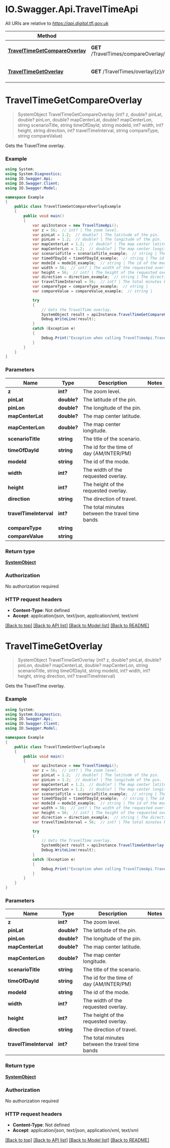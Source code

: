 # IO.Swagger.Api.TravelTimeApi

All URIs are relative to *https://api.digital.tfl.gov.uk*

Method | HTTP request | Description
------------- | ------------- | -------------
[**TravelTimeGetCompareOverlay**](TravelTimeApi.md#traveltimegetcompareoverlay) | **GET** /TravelTimes/compareOverlay/{z}/mapcenter/{mapCenterLat}/{mapCenterLon}/pinlocation/{pinLat}/{pinLon}/dimensions/{width}/{height} | Gets the TravelTime overlay.
[**TravelTimeGetOverlay**](TravelTimeApi.md#traveltimegetoverlay) | **GET** /TravelTimes/overlay/{z}/mapcenter/{mapCenterLat}/{mapCenterLon}/pinlocation/{pinLat}/{pinLon}/dimensions/{width}/{height} | Gets the TravelTime overlay.


<a name="traveltimegetcompareoverlay"></a>
# **TravelTimeGetCompareOverlay**
> SystemObject TravelTimeGetCompareOverlay (int? z, double? pinLat, double? pinLon, double? mapCenterLat, double? mapCenterLon, string scenarioTitle, string timeOfDayId, string modeId, int? width, int? height, string direction, int? travelTimeInterval, string compareType, string compareValue)

Gets the TravelTime overlay.

### Example
```csharp
using System;
using System.Diagnostics;
using IO.Swagger.Api;
using IO.Swagger.Client;
using IO.Swagger.Model;

namespace Example
{
    public class TravelTimeGetCompareOverlayExample
    {
        public void main()
        {
            var apiInstance = new TravelTimeApi();
            var z = 56;  // int? | The zoom level.
            var pinLat = 1.2;  // double? | The latitude of the pin.
            var pinLon = 1.2;  // double? | The longitude of the pin.
            var mapCenterLat = 1.2;  // double? | The map center latitude.
            var mapCenterLon = 1.2;  // double? | The map center longitude.
            var scenarioTitle = scenarioTitle_example;  // string | The title of the scenario.
            var timeOfDayId = timeOfDayId_example;  // string | The id for the time of day (AM/INTER/PM)
            var modeId = modeId_example;  // string | The id of the mode.
            var width = 56;  // int? | The width of the requested overlay.
            var height = 56;  // int? | The height of the requested overlay.
            var direction = direction_example;  // string | The direction of travel.
            var travelTimeInterval = 56;  // int? | The total minutes between the travel time bands
            var compareType = compareType_example;  // string | 
            var compareValue = compareValue_example;  // string | 

            try
            {
                // Gets the TravelTime overlay.
                SystemObject result = apiInstance.TravelTimeGetCompareOverlay(z, pinLat, pinLon, mapCenterLat, mapCenterLon, scenarioTitle, timeOfDayId, modeId, width, height, direction, travelTimeInterval, compareType, compareValue);
                Debug.WriteLine(result);
            }
            catch (Exception e)
            {
                Debug.Print("Exception when calling TravelTimeApi.TravelTimeGetCompareOverlay: " + e.Message );
            }
        }
    }
}
```

### Parameters

Name | Type | Description  | Notes
------------- | ------------- | ------------- | -------------
 **z** | **int?**| The zoom level. | 
 **pinLat** | **double?**| The latitude of the pin. | 
 **pinLon** | **double?**| The longitude of the pin. | 
 **mapCenterLat** | **double?**| The map center latitude. | 
 **mapCenterLon** | **double?**| The map center longitude. | 
 **scenarioTitle** | **string**| The title of the scenario. | 
 **timeOfDayId** | **string**| The id for the time of day (AM/INTER/PM) | 
 **modeId** | **string**| The id of the mode. | 
 **width** | **int?**| The width of the requested overlay. | 
 **height** | **int?**| The height of the requested overlay. | 
 **direction** | **string**| The direction of travel. | 
 **travelTimeInterval** | **int?**| The total minutes between the travel time bands | 
 **compareType** | **string**|  | 
 **compareValue** | **string**|  | 

### Return type

[**SystemObject**](SystemObject.md)

### Authorization

No authorization required

### HTTP request headers

 - **Content-Type**: Not defined
 - **Accept**: application/json, text/json, application/xml, text/xml

[[Back to top]](#) [[Back to API list]](../README.md#documentation-for-api-endpoints) [[Back to Model list]](../README.md#documentation-for-models) [[Back to README]](../README.md)

<a name="traveltimegetoverlay"></a>
# **TravelTimeGetOverlay**
> SystemObject TravelTimeGetOverlay (int? z, double? pinLat, double? pinLon, double? mapCenterLat, double? mapCenterLon, string scenarioTitle, string timeOfDayId, string modeId, int? width, int? height, string direction, int? travelTimeInterval)

Gets the TravelTime overlay.

### Example
```csharp
using System;
using System.Diagnostics;
using IO.Swagger.Api;
using IO.Swagger.Client;
using IO.Swagger.Model;

namespace Example
{
    public class TravelTimeGetOverlayExample
    {
        public void main()
        {
            var apiInstance = new TravelTimeApi();
            var z = 56;  // int? | The zoom level.
            var pinLat = 1.2;  // double? | The latitude of the pin.
            var pinLon = 1.2;  // double? | The longitude of the pin.
            var mapCenterLat = 1.2;  // double? | The map center latitude.
            var mapCenterLon = 1.2;  // double? | The map center longitude.
            var scenarioTitle = scenarioTitle_example;  // string | The title of the scenario.
            var timeOfDayId = timeOfDayId_example;  // string | The id for the time of day (AM/INTER/PM)
            var modeId = modeId_example;  // string | The id of the mode.
            var width = 56;  // int? | The width of the requested overlay.
            var height = 56;  // int? | The height of the requested overlay.
            var direction = direction_example;  // string | The direction of travel.
            var travelTimeInterval = 56;  // int? | The total minutes between the travel time bands

            try
            {
                // Gets the TravelTime overlay.
                SystemObject result = apiInstance.TravelTimeGetOverlay(z, pinLat, pinLon, mapCenterLat, mapCenterLon, scenarioTitle, timeOfDayId, modeId, width, height, direction, travelTimeInterval);
                Debug.WriteLine(result);
            }
            catch (Exception e)
            {
                Debug.Print("Exception when calling TravelTimeApi.TravelTimeGetOverlay: " + e.Message );
            }
        }
    }
}
```

### Parameters

Name | Type | Description  | Notes
------------- | ------------- | ------------- | -------------
 **z** | **int?**| The zoom level. | 
 **pinLat** | **double?**| The latitude of the pin. | 
 **pinLon** | **double?**| The longitude of the pin. | 
 **mapCenterLat** | **double?**| The map center latitude. | 
 **mapCenterLon** | **double?**| The map center longitude. | 
 **scenarioTitle** | **string**| The title of the scenario. | 
 **timeOfDayId** | **string**| The id for the time of day (AM/INTER/PM) | 
 **modeId** | **string**| The id of the mode. | 
 **width** | **int?**| The width of the requested overlay. | 
 **height** | **int?**| The height of the requested overlay. | 
 **direction** | **string**| The direction of travel. | 
 **travelTimeInterval** | **int?**| The total minutes between the travel time bands | 

### Return type

[**SystemObject**](SystemObject.md)

### Authorization

No authorization required

### HTTP request headers

 - **Content-Type**: Not defined
 - **Accept**: application/json, text/json, application/xml, text/xml

[[Back to top]](#) [[Back to API list]](../README.md#documentation-for-api-endpoints) [[Back to Model list]](../README.md#documentation-for-models) [[Back to README]](../README.md)

